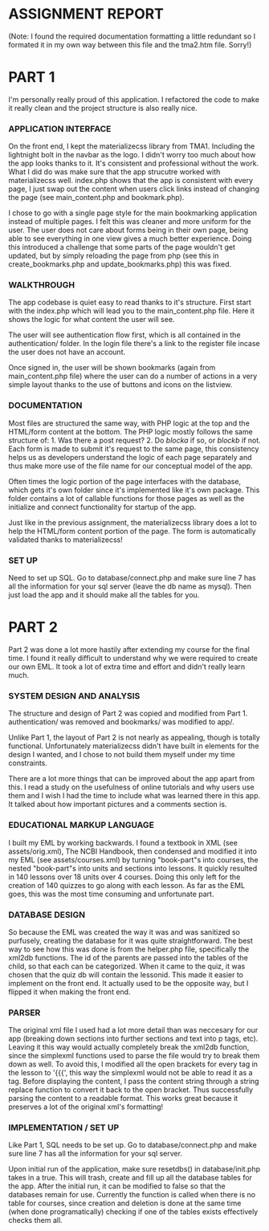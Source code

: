 ASSIGNMENT REPORT  
=======

(Note: I found the required documentation formatting a little redundant so I formated it in my own way between this file and the tma2.htm file. Sorry!)


# PART 1 
I'm personally really proud of this application. I refactored the code to make it really clean and the project structure is also really nice. 

### APPLICATION INTERFACE 
On the front end, I kept the materializecss library from TMA1. Including the lightnight bolt in the navbar as the logo. I didn't worry too much about how the app looks thanks to it. It's consistent and professional without the work. What I did do was make sure that the app strucutre worked with materializecss well. index.php shows that the app is consistent with every page, I just swap out the content when users click links instead of changing the page (see main_content.php and bookmark.php). 

I chose to go with a single page style for the main bookmarking application instead of multiple pages. I felt this was cleaner and more uniform for the user. The user does not care about forms being in their own page, being able to see everything in one view gives a much better experience. Doing this introduced a challenge that some parts of the page wouldn't get updated, but by simply reloading the page from php (see this in create_bookmarks.php and update_bookmarks.php) this was fixed.

### WALKTHROUGH
The app codebase is quiet easy to read thanks to it's structure. First start with the index.php which will lead you to the main_content.php file. Here it shows the logic for what content the user will see. 

The user will see authentication flow first, which is all contained in the authentication/ folder. In the login file there's a link to the register file incase the user does not have an account. 

Once signed in, the user will be shown bookmarks (again from main_content.php file) where the user can do a number of actions in a very simple layout thanks to the use of buttons and icons on the listview. 

### DOCUMENTATION
Most files are structured the same way, with PHP logic at the top and the HTML/form content at the bottom. The PHP logic mostly follows the same structure of: 1. Was there a post request? 2. Do _blocka_ if so, or _blockb_ if not. Each form is made to submit it's request to the same page, this consistency helps us as developers understand the logic of each page separately and thus make more use of the file name for our conceptual model of the app. 

Often times the logic portion of the page interfaces with the database, which gets it's own folder since it's implemented like it's own package. This folder contains a lot of callable functions for those pages as well as the initialize and connect functionality for startup of the app. 

Just like in the previous assignment, the materializecss library does a lot to help the HTML/form content portion of the page. The form is automatically validated thanks to materializecss! 

### SET UP
Need to set up SQL. Go to database/connect.php and make sure line 7 has all the information for your sql server (leave the db name as mysql). Then just load the app and it should make all the tables for you. 


# PART 2 
Part 2 was done a lot more hastily after extending my course for the final time. I found it really difficult to understand why we were required to create our own EML. It took a lot of extra time and effort and didn't really learn much. 

### SYSTEM DESIGN AND ANALYSIS
The structure and design of Part 2 was copied and modified from Part 1. authentication/ was removed and bookmarks/ was modified to app/. 

Unlike Part 1, the layout of Part 2 is not nearly as appealing, though is totally functional. Unfortunately materializecss didn't have built in elements for the design I wanted, and I chose to not build them myself under my time constraints. 

There are a lot more things that can be improved about the app apart from this. I read a study on the usefulness of online tutorials and why users use them and I wish I had the time to include what was learned there in this app. It talked about how important pictures and a comments section is. 

### EDUCATIONAL MARKUP LANGUAGE 
I built my EML by working backwards. I found a textbook in XML (see assets/orig.xml), The NCBI Handbook, then condensed and modified it into my EML (see assets/courses.xml) by turning "book-part"s into courses, the nested "book-part"s into units and sections into lessons. It quickly resulted in 140 lessons over 18 units over 4 courses. Doing this only left for the creation of 140 quizzes to go along with each lesson. As far as the EML goes, this was the most time consuming and unfortunate part. 

### DATABASE DESIGN
So because the EML was created the way it was and was sanitized so purfusely, creating the database for it was quite straightforward. The best way to see how this was done is from the helper.php file, specifically the xml2db functions. The id of the parents are passed into the tables of the child, so that each can be categorized. When it came to the quiz, it was chosen that the quiz db will contain the lessonid. This made it easier to implement on the front end. It actually used to be the opposite way, but I flipped it when making the front end.

### PARSER
The original xml file I used had a lot more detail than was neccesary for our app (breaking down sections into further sections and text into p tags, etc). Leaving it this way would actually completely break the xml2db function, since the simplexml functions used to parse the file would try to break them down as well. To avoid this, I modified all the open brackets for every tag in the lesson to '{{{', this way the simplexml would not be able to read it as a tag. Before displaying the content, I pass the content string through a string replace function to convert it back to the open bracket. Thus successfully parsing the content to a readable format. This works great because it preserves a lot of the original xml's formatting! 

### IMPLEMENTATION / SET UP
Like Part 1, SQL needs to be set up. Go to database/connect.php and make sure line 7 has all the information for your sql server. 

Upon initial run of the application, make sure resetdbs() in database/init.php takes in a true. This will trash, create and fill up all the database tables for the app. After the initial run, it can be modified to false so that the databases remain for use. Currently the function is called when there is no table for courses, since creation and deletion is done at the same time (when done programatically) checking if one of the tables exists effectively checks them all. 



